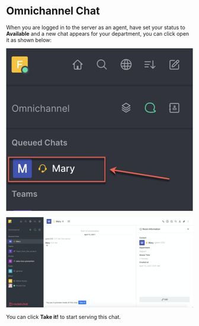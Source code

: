 # Omnichannel Chat

When you are logged in to the server as an agent, have set your status to **Available** and a new chat appears for your department, you can click open it as shown below:

![](<../../../../.gitbook/assets/image (303).png>)

![](<../../../../.gitbook/assets/image (304).png>)

You can click **Take it!** to start serving this chat.
